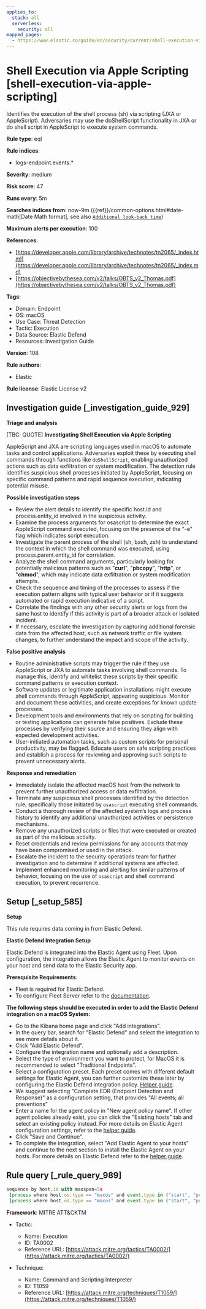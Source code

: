```yaml
---
applies_to:
  stack: all
  serverless:
    security: all
mapped_pages:
  - https://www.elastic.co/guide/en/security/current/shell-execution-via-apple-scripting.html
---
```


# Shell Execution via Apple Scripting [shell-execution-via-apple-scripting]

Identifies the execution of the shell process (sh) via scripting (JXA or AppleScript). Adversaries may use the doShellScript functionality in JXA or do shell script in AppleScript to execute system commands.

**Rule type**: eql

**Rule indices**:

* logs-endpoint.events.*

**Severity**: medium

**Risk score**: 47

**Runs every**: 5m

**Searches indices from**: now-9m ({{ref}}/common-options.html#date-math[Date Math format], see also [`Additional look-back time`](docs-content://solutions/security/detect-and-alert/create-detection-rule.md#rule-schedule))

**Maximum alerts per execution**: 100

**References**:

* [https://developer.apple.com/library/archive/technotes/tn2065/_index.html](https://developer.apple.com/library/archive/technotes/tn2065/_index.md)
* [https://objectivebythesea.com/v2/talks/OBTS_v2_Thomas.pdf](https://objectivebythesea.com/v2/talks/OBTS_v2_Thomas.pdf)

**Tags**:

* Domain: Endpoint
* OS: macOS
* Use Case: Threat Detection
* Tactic: Execution
* Data Source: Elastic Defend
* Resources: Investigation Guide

**Version**: 108

**Rule authors**:

* Elastic

**Rule license**: Elastic License v2

## Investigation guide [_investigation_guide_929]

**Triage and analysis**

[TBC: QUOTE]
**Investigating Shell Execution via Apple Scripting**

AppleScript and JXA are scripting languages used in macOS to automate tasks and control applications. Adversaries exploit these by executing shell commands through functions like `doShellScript`, enabling unauthorized actions such as data exfiltration or system modification. The detection rule identifies suspicious shell processes initiated by AppleScript, focusing on specific command patterns and rapid sequence execution, indicating potential misuse.

**Possible investigation steps**

* Review the alert details to identify the specific host.id and process.entity_id involved in the suspicious activity.
* Examine the process arguments for osascript to determine the exact AppleScript command executed, focusing on the presence of the "-e" flag which indicates script execution.
* Investigate the parent process of the shell (sh, bash, zsh) to understand the context in which the shell command was executed, using process.parent.entity_id for correlation.
* Analyze the shell command arguments, particularly looking for potentially malicious patterns such as "**curl**", "**pbcopy**", "**http**", or "**chmod**", which may indicate data exfiltration or system modification attempts.
* Check the sequence and timing of the processes to assess if the execution pattern aligns with typical user behavior or if it suggests automated or rapid execution indicative of a script.
* Correlate the findings with any other security alerts or logs from the same host to identify if this activity is part of a broader attack or isolated incident.
* If necessary, escalate the investigation by capturing additional forensic data from the affected host, such as network traffic or file system changes, to further understand the impact and scope of the activity.

**False positive analysis**

* Routine administrative scripts may trigger the rule if they use AppleScript or JXA to automate tasks involving shell commands. To manage this, identify and whitelist these scripts by their specific command patterns or execution context.
* Software updates or legitimate application installations might execute shell commands through AppleScript, appearing suspicious. Monitor and document these activities, and create exceptions for known update processes.
* Development tools and environments that rely on scripting for building or testing applications can generate false positives. Exclude these processes by verifying their source and ensuring they align with expected development activities.
* User-initiated automation tasks, such as custom scripts for personal productivity, may be flagged. Educate users on safe scripting practices and establish a process for reviewing and approving such scripts to prevent unnecessary alerts.

**Response and remediation**

* Immediately isolate the affected macOS host from the network to prevent further unauthorized access or data exfiltration.
* Terminate any suspicious shell processes identified by the detection rule, specifically those initiated by `osascript` executing shell commands.
* Conduct a thorough review of the affected system’s logs and process history to identify any additional unauthorized activities or persistence mechanisms.
* Remove any unauthorized scripts or files that were executed or created as part of the malicious activity.
* Reset credentials and review permissions for any accounts that may have been compromised or used in the attack.
* Escalate the incident to the security operations team for further investigation and to determine if additional systems are affected.
* Implement enhanced monitoring and alerting for similar patterns of behavior, focusing on the use of `osascript` and shell command execution, to prevent recurrence.


## Setup [_setup_585]

**Setup**

This rule requires data coming in from Elastic Defend.

**Elastic Defend Integration Setup**

Elastic Defend is integrated into the Elastic Agent using Fleet. Upon configuration, the integration allows the Elastic Agent to monitor events on your host and send data to the Elastic Security app.

**Prerequisite Requirements:**

* Fleet is required for Elastic Defend.
* To configure Fleet Server refer to the [documentation](docs-content://reference/ingestion-tools/fleet/fleet-server.md).

**The following steps should be executed in order to add the Elastic Defend integration on a macOS System:**

* Go to the Kibana home page and click "Add integrations".
* In the query bar, search for "Elastic Defend" and select the integration to see more details about it.
* Click "Add Elastic Defend".
* Configure the integration name and optionally add a description.
* Select the type of environment you want to protect, for MacOS it is recommended to select "Traditional Endpoints".
* Select a configuration preset. Each preset comes with different default settings for Elastic Agent, you can further customize these later by configuring the Elastic Defend integration policy. [Helper guide](docs-content://solutions/security/configure-elastic-defend/configure-an-integration-policy-for-elastic-defend.md).
* We suggest selecting "Complete EDR (Endpoint Detection and Response)" as a configuration setting, that provides "All events; all preventions"
* Enter a name for the agent policy in "New agent policy name". If other agent policies already exist, you can click the "Existing hosts" tab and select an existing policy instead. For more details on Elastic Agent configuration settings, refer to the [helper guide](docs-content://reference/ingestion-tools/fleet/agent-policy.md).
* Click "Save and Continue".
* To complete the integration, select "Add Elastic Agent to your hosts" and continue to the next section to install the Elastic Agent on your hosts. For more details on Elastic Defend refer to the [helper guide](docs-content://solutions/security/configure-elastic-defend/install-elastic-defend.md).


## Rule query [_rule_query_989]

```js
sequence by host.id with maxspan=5s
 [process where host.os.type == "macos" and event.type in ("start", "process_started", "info") and process.name == "osascript" and process.args : "-e"] by process.entity_id
 [process where host.os.type == "macos" and event.type in ("start", "process_started") and process.name : ("sh", "bash", "zsh") and process.args == "-c" and process.args : ("*curl*", "*pbcopy*", "*http*", "*chmod*")] by process.parent.entity_id
```

**Framework**: MITRE ATT&CKTM

* Tactic:

    * Name: Execution
    * ID: TA0002
    * Reference URL: [https://attack.mitre.org/tactics/TA0002/](https://attack.mitre.org/tactics/TA0002/)

* Technique:

    * Name: Command and Scripting Interpreter
    * ID: T1059
    * Reference URL: [https://attack.mitre.org/techniques/T1059/](https://attack.mitre.org/techniques/T1059/)



